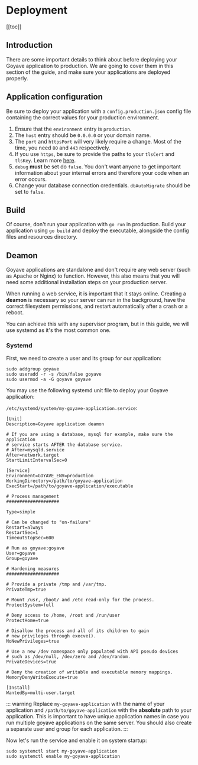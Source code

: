 # Deployment

[[toc]]

## Introduction

There are some important details to think about before deploying your Goyave application to production. We are going to cover them in this section of the guide, and make sure your applications are deployed properly.

## Application configuration

Be sure to deploy your application with a `config.production.json` config file containing the correct values for your production environment.

1. Ensure that the `environment` entry is `production`.
2. The `host` entry should be `0.0.0.0` or your domain name.
3. The `port` and `httpsPort` will very likely require a change. Most of the time, you need `80` and `443` respectively.
4. If you use `https`, be sure to provide the paths to your `tlsCert` and `tlsKey`. Learn more [here](./configuration#setting-up-https).
5. `debug` **must** be set do `false`. You don't want anyone to get important information about your internal errors and therefore your code when an error occurs.
6. Change your database connection credentials. `dbAutoMigrate` should be set to `false`.

## Build

Of course, don't run your application with `go run` in production. Build your application using `go build` and deploy the executable, alongside the config files and resources directory.

## Deamon

Goyave applications are standalone and don't require any web server (such as Apache or Nginx) to function. However, this also means that you will need some additional installation steps on your production server.

When running a web service, it is important that it stays online. Creating a **deamon** is necessary so your server can run in the background, have the correct filesystem permissions, and restart automatically after a crash or a reboot.

You can achieve this with any supervisor program, but in this guide, we will use systemd as it's the most common one.

### Systemd

First, we need to create a user and its group for our application:
```
sudo addgroup goyave
sudo useradd -r -s /bin/false goyave
sudo usermod -a -G goyave goyave
```

You may use the following systemd unit file to deploy your Goyave application:

`/etc/systemd/system/my-goyave-application.service`:
```
[Unit]
Description=Goyave application deamon

# If you are using a database, mysql for example, make sure the application
# service starts AFTER the database service.
# After=mysqld.service
After=network.target
StartLimitIntervalSec=0

[Service]
Environment=GOYAVE_ENV=production
WorkingDirectory=/path/to/goyave-application
ExecStart=/path/to/goyave-application/executable

# Process management
####################

Type=simple

# Can be changed to "on-failure"
Restart=always
RestartSec=1
TimeoutStopSec=600

# Run as goyave:goyave
User=goyave
Group=goyave

# Hardening measures
####################

# Provide a private /tmp and /var/tmp.
PrivateTmp=true

# Mount /usr, /boot/ and /etc read-only for the process.
ProtectSystem=full

# Deny access to /home, /root and /run/user
ProtectHome=true

# Disallow the process and all of its children to gain
# new privileges through execve().
NoNewPrivileges=true

# Use a new /dev namespace only populated with API pseudo devices
# such as /dev/null, /dev/zero and /dev/random.
PrivateDevices=true

# Deny the creation of writable and executable memory mappings.
MemoryDenyWriteExecute=true

[Install]
WantedBy=multi-user.target
```

::: warning
Replace `my-goyave-application` with the name of your application and `/path/to/goyave-application` with the **absolute** path to your application. This is important to have unique application names in case you run multiple goyave applications on the same server. You should also create a separate user and group for each application.
:::

Now let's run the service and enable it on system startup:
```
sudo systemctl start my-goyave-application
sudo systemctl enable my-goyave-application
```
